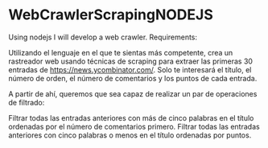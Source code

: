 # WebCrawlerScrapingNODEJS
Using nodejs I will develop a web crawler.
Requirements:

Utilizando el lenguaje en el que te sientas más competente, crea un rastreador web usando técnicas de scraping para extraer las primeras 30 entradas de https://news.ycombinator.com/. Solo te interesará el título, el número de orden, el número de comentarios y los puntos de cada entrada.

A partir de ahí, queremos que sea capaz de realizar un par de operaciones de filtrado:

Filtrar todas las entradas anteriores con más de cinco palabras en el título ordenadas por el número de comentarios primero.
Filtrar todas las entradas anteriores con cinco palabras o menos en el título ordenadas por puntos.